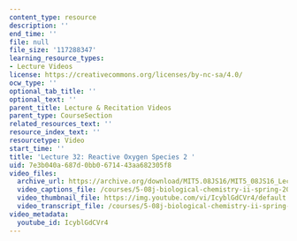 ```yaml
---
content_type: resource
description: ''
end_time: ''
file: null
file_size: '117288347'
learning_resource_types:
- Lecture Videos
license: https://creativecommons.org/licenses/by-nc-sa/4.0/
ocw_type: ''
optional_tab_title: ''
optional_text: ''
parent_title: Lecture & Recitation Videos
parent_type: CourseSection
related_resources_text: ''
resource_index_text: ''
resourcetype: Video
start_time: ''
title: 'Lecture 32: Reactive Oxygen Species 2 '
uid: 7e3b040a-687d-0bb0-6714-43aa682305f8
video_files:
  archive_url: https://archive.org/download/MIT5.08JS16/MIT5_08JS16_Lecture_32_300k.mp4
  video_captions_file: /courses/5-08j-biological-chemistry-ii-spring-2016/260b89a73d4055b2862389a312d97eef_IcyblGdCVr4.vtt
  video_thumbnail_file: https://img.youtube.com/vi/IcyblGdCVr4/default.jpg
  video_transcript_file: /courses/5-08j-biological-chemistry-ii-spring-2016/e949e4503821ab0083af8884f07aa3b9_IcyblGdCVr4.pdf
video_metadata:
  youtube_id: IcyblGdCVr4
---
```


